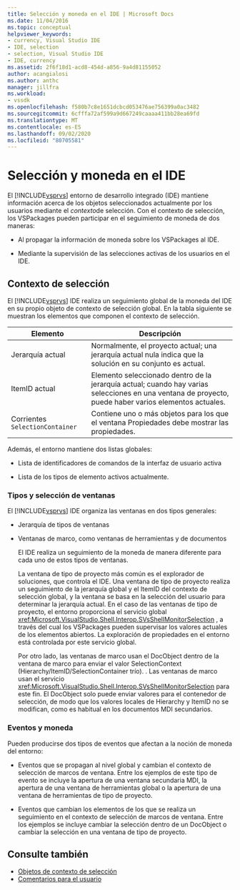 ```yaml
---
title: Selección y moneda en el IDE | Microsoft Docs
ms.date: 11/04/2016
ms.topic: conceptual
helpviewer_keywords:
- currency, Visual Studio IDE
- IDE, selection
- selection, Visual Studio IDE
- IDE, currency
ms.assetid: 2f6f18d1-acd8-454d-a856-9a4d81155052
author: acangialosi
ms.author: anthc
manager: jillfra
ms.workload:
- vssdk
ms.openlocfilehash: f580b7c8e1651dcbcd053476ae756399a0ac3482
ms.sourcegitcommit: 6cfffa72af599a9d667249caaaa411bb28ea69fd
ms.translationtype: MT
ms.contentlocale: es-ES
ms.lasthandoff: 09/02/2020
ms.locfileid: "80705581"
---
```

# <a name="selection-and-currency-in-the-ide"></a>Selección y moneda en el IDE
El [!INCLUDE[vsprvs](../../code-quality/includes/vsprvs_md.md)] entorno de desarrollo integrado (IDE) mantiene información acerca de los objetos seleccionados actualmente por los usuarios mediante el *contexto*de selección. Con el contexto de selección, los VSPackages pueden participar en el seguimiento de moneda de dos maneras:

- Al propagar la información de moneda sobre los VSPackages al IDE.

- Mediante la supervisión de las selecciones activas de los usuarios en el IDE.

## <a name="selection-context"></a>Contexto de selección
 El [!INCLUDE[vsprvs](../../code-quality/includes/vsprvs_md.md)] IDE realiza un seguimiento global de la moneda del IDE en su propio objeto de contexto de selección global. En la tabla siguiente se muestran los elementos que componen el contexto de selección.

|Elemento|Descripción|
|-------------|-----------------|
|Jerarquía actual|Normalmente, el proyecto actual; una jerarquía actual nula indica que la solución en su conjunto es actual.|
|ItemID actual|Elemento seleccionado dentro de la jerarquía actual; cuando hay varias selecciones en una ventana de proyecto, puede haber varios elementos actuales.|
|Corrientes `SelectionContainer`|Contiene uno o más objetos para los que el ventana Propiedades debe mostrar las propiedades.|

 Además, el entorno mantiene dos listas globales:

- Lista de identificadores de comandos de la interfaz de usuario activa

- Lista de los tipos de elemento activos actualmente.

### <a name="window-types-and-selection"></a>Tipos y selección de ventanas
 El [!INCLUDE[vsprvs](../../code-quality/includes/vsprvs_md.md)] IDE organiza las ventanas en dos tipos generales:

- Jerarquía de tipos de ventanas

- Ventanas de marco, como ventanas de herramientas y de documentos

  El IDE realiza un seguimiento de la moneda de manera diferente para cada uno de estos tipos de ventanas.

  La ventana de tipo de proyecto más común es el explorador de soluciones, que controla el IDE. Una ventana de tipo de proyecto realiza un seguimiento de la jerarquía global y el ItemID del contexto de selección global, y la ventana se basa en la selección del usuario para determinar la jerarquía actual. En el caso de las ventanas de tipo de proyecto, el entorno proporciona el servicio global <xref:Microsoft.VisualStudio.Shell.Interop.SVsShellMonitorSelection> , a través del cual los VSPackages pueden supervisar los valores actuales de los elementos abiertos. La exploración de propiedades en el entorno está controlada por este servicio global.

  Por otro lado, las ventanas de marco usan el DocObject dentro de la ventana de marco para enviar el valor SelectionContext (Hierarchy/ItemID/SelectionContainer trío). . Las ventanas de marco usan el servicio <xref:Microsoft.VisualStudio.Shell.Interop.SVsShellMonitorSelection> para este fin. El DocObject solo puede enviar valores para el contenedor de selección, de modo que los valores locales de Hierarchy y ItemID no se modifican, como es habitual en los documentos MDI secundarios.

### <a name="events-and-currency"></a>Eventos y moneda
 Pueden producirse dos tipos de eventos que afectan a la noción de moneda del entorno:

- Eventos que se propagan al nivel global y cambian el contexto de selección de marcos de ventana. Entre los ejemplos de este tipo de evento se incluye la apertura de una ventana secundaria MDI, la apertura de una ventana de herramientas global o la apertura de una ventana de herramientas de tipo de proyecto.

- Eventos que cambian los elementos de los que se realiza un seguimiento en el contexto de selección de marcos de ventana. Entre los ejemplos se incluye cambiar la selección dentro de un DocObject o cambiar la selección en una ventana de tipo de proyecto.

## <a name="see-also"></a>Consulte también
- [Objetos de contexto de selección](../../extensibility/internals/selection-context-objects.md)
- [Comentarios para el usuario](../../extensibility/internals/feedback-to-the-user.md)
